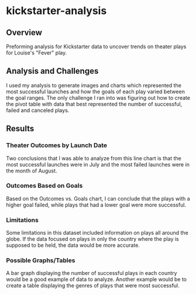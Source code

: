 # kickstarter-analysis

## Overview
Preforming analysis for Kickstarter data to uncover trends on theater plays for Louise's "Fever" play. 

## Analysis and Challenges
I used my analysis to generate images and charts which represented the most successful launches and how the goals of each play varied between the goal ranges. The only challenge I ran into was figuring out how to create the pivot table with data that best represented the number of successful, failed and canceled plays. 

## Results

### Theater Outcomes by Launch Date
Two conclusions that I was able to analyze from this line chart is that the most successful launches were in July and the most failed launches were in the month of August. 

### Outcomes Based on Goals
Based on the Outcomes vs. Goals chart, I can conclude that the plays with a higher goal failed, while plays that had a lower goal were more successful.

### Limitations
Some limitations in this dataset included information on plays all around the globe. If the data focused on plays in only the country where the play is supposed to be held, the data would be more accurate. 

### Possible Graphs/Tables
A bar graph displaying the number of successful plays in each country would be a good example of data to analyze. Another example would be to create a table displaying the genres of plays that were most successful. 



